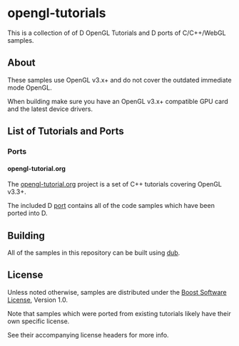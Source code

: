 # opengl-tutorials

This is a collection of of D OpenGL Tutorials and D ports of C/C++/WebGL samples.

## About

These samples use OpenGL v3.x+ and do not cover the outdated immediate mode OpenGL.

When building make sure you have an OpenGL v3.x+ compatible GPU card and the latest device drivers.

## List of Tutorials and Ports

### Ports

#### opengl-tutorial.org

The [opengl-tutorial.org] project is a set of C++ tutorials covering OpenGL v3.3+.

The included D [port][opengl-tutorial-port] contains all of the code samples which have been ported into D.

[opengl-tutorial.org]: http://www.opengl-tutorial.org/
[opengl-tutorial-port]: https://github.com/AndrejMitrovic/opengl-tutorials/tree/master/ports/opengl-tutorial.org

## Building

All of the samples in this repository can be built using [dub].

## License

Unless noted otherwise, samples are distributed under the [Boost Software License][BoostLicense], Version 1.0.

Note that samples which were ported from existing tutorials likely have their own specific license.

See their accompanying license headers for more info.

[dub]: http://code.dlang.org/download
[BoostLicense]: http://www.boost.org/LICENSE_1_0.txt
[Derelict3]: https://github.com/aldacron/Derelict3
[glad]: https://github.com/Dav1dde/glad
